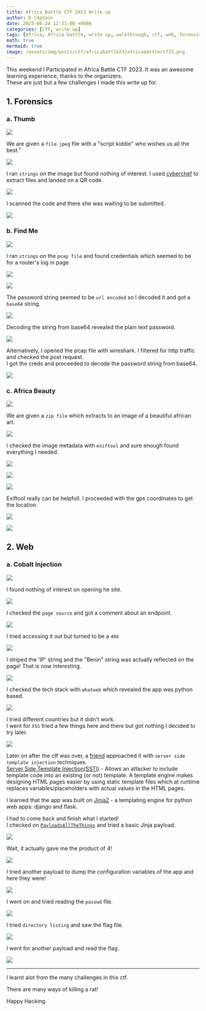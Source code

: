 ```yaml
---
title: Africa Battle CTF 2023 Write up
author: D_C4ptain
date: 2023-06-24 12:33:00 +0800
categories: [CTF, write up]
tags: [Africa, Africa battle, write up, walkthrough, ctf, web, forensics, d_captain, d_c4ptain, python, server side template injection, ssti, whatweb, cyberchef, base64, exiftool, wireshark]
math: true
mermaid: true
image: /assets/img/posts/ctf/africabattle23/africabattlectf23.png
---
```


This weekend I Participated in Africa Battle CTF 2023. It was an awesome learning experience, thanks to the organizers.  
These are just but a few challenges I made this write up for.

## 1. Forensics

### a. Thumb

![](/assets/img/posts/ctf/africabattle23/fthumb1.png)

We are given a `file.jpeg` file with a "script kiddie" who wishes us all the best."

![](/assets/img/posts/ctf/africabattle23/fthumb1b.jpeg)

I ran `strings` on the image but found nothing of interest. I used [cyberchef](https://gchq.github.io/CyberChef/) to extract files and landed on a QR code.

![](/assets/img/posts/ctf/africabattle23/fthumb2.png)

I scanned the code and there she was waiting to be submitted.

![](/assets/img/posts/ctf/africabattle23/fthumb3.png)


### b. Find Me

![](/assets/img/posts/ctf/africabattle23/ffindme1.png)

I ran `strings` on the `pcap file` and found credentials which seemed to be for a router's log in page.

![](/assets/img/posts/ctf/africabattle23/ffindme1b.png)


![](/assets/img/posts/ctf/africabattle23/ffindme2.png)

The password string seemed to be `url encoded` so I decoded it and got a `base64` string.

![](/assets/img/posts/ctf/africabattle23/ffindme3.png)

Decoding the string from base64 revealed the plain text password.

![](/assets/img/posts/ctf/africabattle23/ffindme4.png)

Alternatively, I opened the pcap file with wireshark. I filtered for http traffic and checked the post request.  
I got the creds and proceeded to decode the password string from base64.

![](/assets/img/posts/ctf/africabattle23/ffindme5.png)


### c. Africa Beauty

![](/assets/img/posts/ctf/africabattle23/fafbeauty1.png)

We are given a `zip file` which extracts to an image of a beautiful african art.

![](/assets/img/posts/ctf/africabattle23/fafbeauty1b.jpg)

I checked the image metadata with `exiftool` and sure enough found everything I needed.

![](/assets/img/posts/ctf/africabattle23/fafbeauty2.png)


![](/assets/img/posts/ctf/africabattle23/fafbeauty3.png)


![](/assets/img/posts/ctf/africabattle23/fafbeauty4.png)

Exiftool really can be helpfull. I proceeded with the gps coordinates to get the location.

![](/assets/img/posts/ctf/africabattle23/fafbeauty5.png)


![](/assets/img/posts/ctf/africabattle23/fafbeauty6.png)


## 2. Web

### a. Cobalt Injection

![](/assets/img/posts/ctf/africabattle23/wcinjection1.png)

I found nothing of interest on opening he site.

![](/assets/img/posts/ctf/africabattle23/wcinjection2.png)

I checked the `page source` and got a comment about an endpoint.

![](/assets/img/posts/ctf/africabattle23/wcinjection3.png)

I tried accessing it out but turned to be a `404`

![](/assets/img/posts/ctf/africabattle23/wcinjection4.png)

I striped the 'IP' string and the "Benin" string was actually reflected on the page! That is now interesting.

![](/assets/img/posts/ctf/africabattle23/wcinjection5.png)

I checked the tech stack with `whatweb` which revealed the app was python based.

![](/assets/img/posts/ctf/africabattle23/wcinjection6.png)

I tried different countries but it didn't work.  
I went for `XSS` tried a few things here and there but got nothing I decided to try later.

![](/assets/img/posts/ctf/africabattle23/wcinjection7.png)

Later on after the ctf was over, a [friend](https://twitter.com/byronchris25) approached it with `server side template injection` techniques.  
[Server Side Template Injection(SSTI)](https://portswigger.net/web-security/server-side-template-injection) - Allows an attacker to include template code into an existing (or not) template. A template engine makes designing HTML pages easier by using static template files which at runtime replaces variables/placeholders with actual values in the HTML pages.

I learned that the app was built on [Jinja2](https://jinja.palletsprojects.com/en/3.1.x/) - a templating engine for python web apps: django and flask.

I had to come back and finish what I started!  
I checked on [`PayloadsAllTheThings`](https://github.com/D-C4ptain/PayloadsAllTheThings/tree/master/Server%20Side%20Template%20Injection#jinja2---basic-injection) and tried a basic Jinja payload.

![](/assets/img/posts/ctf/africabattle23/wcinjection8.png)

Wait, it actually gave me the product of 4! 

![](/assets/img/posts/ctf/africabattle23/wcinjection9.png)

I tried another payload to dump the configuration variables of the app and here they were!

![](/assets/img/posts/ctf/africabattle23/wcinjection10.png)

I went on and tried reading the `passwd` file.

![](/assets/img/posts/ctf/africabattle23/wcinjection11.png)

I tried `directory listing` and saw the flag file.

![](/assets/img/posts/ctf/africabattle23/wcinjection12.png)

I went for another payload and read the flag.

![](/assets/img/posts/ctf/africabattle23/wcinjection13.png)


---

I learnt alot from the many challenges in this ctf.

There are many ways of killing a rat!

Happy Hacking.
